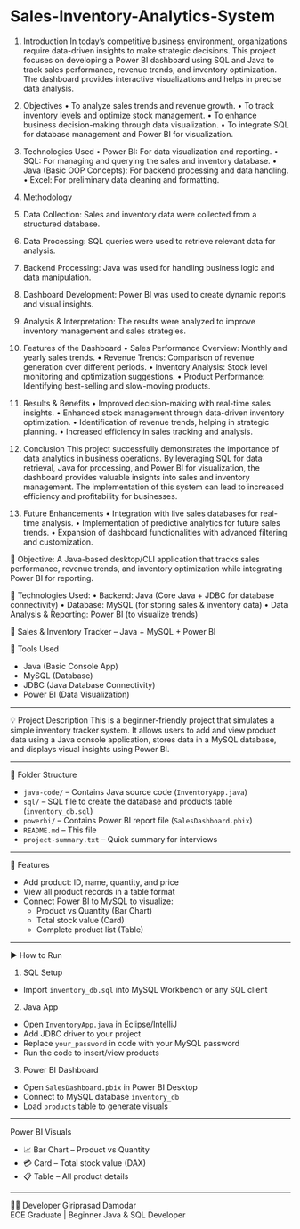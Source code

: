 # Sales-Inventory-Analytics-System
1. Introduction
    In today’s competitive business environment, organizations require data-driven insights to make strategic decisions. This project focuses on developing a Power BI dashboard using SQL and Java to track sales performance, revenue trends, and inventory optimization. The dashboard provides interactive visualizations and helps in precise data analysis.

2. Objectives
•	To analyze sales trends and revenue growth.
•	To track inventory levels and optimize stock management.
•	To enhance business decision-making through data visualization.
•	To integrate SQL for database management and Power BI for visualization.

3. Technologies Used
•	Power BI: For data visualization and reporting.
•	SQL: For managing and querying the sales and inventory database.
•	Java (Basic OOP Concepts): For backend processing and data handling.
•	Excel: For preliminary data cleaning and formatting.

4. Methodology
1.	Data Collection: Sales and inventory data were collected from a structured database.
2.	Data Processing: SQL queries were used to retrieve relevant data for analysis.
3.	Backend Processing: Java was used for handling business logic and data manipulation.
4.	Dashboard Development: Power BI was used to create dynamic reports and visual insights.
5.	Analysis & Interpretation: The results were analyzed to improve inventory management and sales strategies.

5. Features of the Dashboard
•	Sales Performance Overview: Monthly and yearly sales trends.
•	Revenue Trends: Comparison of revenue generation over different periods.
•	Inventory Analysis: Stock level monitoring and optimization suggestions.
•	Product Performance: Identifying best-selling and slow-moving products.

6. Results & Benefits
•	Improved decision-making with real-time sales insights.
•	Enhanced stock management through data-driven inventory optimization.
•	Identification of revenue trends, helping in strategic planning.
•	Increased efficiency in sales tracking and analysis.

7. Conclusion This project successfully demonstrates the importance of data analytics in business operations. By leveraging SQL for data retrieval, Java for processing, and Power BI for visualization, the dashboard provides valuable insights into sales and inventory management. The implementation of this system can lead to increased efficiency and profitability for businesses.

8. Future Enhancements
•	Integration with live sales databases for real-time analysis.
•	Implementation of predictive analytics for future sales trends.
•	Expansion of dashboard functionalities with advanced filtering and customization.

📌 Objective:
A Java-based desktop/CLI application that tracks sales performance, revenue trends, and inventory optimization while integrating Power BI for reporting.

📌 Technologies Used:
•	Backend: Java (Core Java + JDBC for database connectivity)
•	Database: MySQL (for storing sales & inventory data)
•	Data Analysis & Reporting: Power BI (to visualize trends)

🛒 Sales & Inventory Tracker – Java + MySQL + Power BI

 🔧 Tools Used
- Java (Basic Console App)
- MySQL (Database)
- JDBC (Java Database Connectivity)
- Power BI (Data Visualization)

---

💡 Project Description
This is a beginner-friendly project that simulates a simple inventory tracker system. It allows users to add and view product data using a Java console application, stores data in a MySQL database, and displays visual insights using Power BI.

---

 📁 Folder Structure
- `java-code/` – Contains Java source code (`InventoryApp.java`)
- `sql/` – SQL file to create the database and products table (`inventory_db.sql`)
- `powerbi/` – Contains Power BI report file (`SalesDashboard.pbix`)
- `README.md` – This file
- `project-summary.txt` – Quick summary for interviews

---

📌 Features
- Add product: ID, name, quantity, and price
- View all product records in a table format
- Connect Power BI to MySQL to visualize:
  - Product vs Quantity (Bar Chart)
  - Total stock value (Card)
  - Complete product list (Table)

---

▶️ How to Run

1. SQL Setup
- Import `inventory_db.sql` into MySQL Workbench or any SQL client

2. Java App
- Open `InventoryApp.java` in Eclipse/IntelliJ
- Add JDBC driver to your project
- Replace `your_password` in code with your MySQL password
- Run the code to insert/view products

3. Power BI Dashboard
- Open `SalesDashboard.pbix` in Power BI Desktop
- Connect to MySQL database `inventory_db`
- Load `products` table to generate visuals

---

Power BI Visuals
- 📈 Bar Chart – Product vs Quantity
- 💳 Card – Total stock value (DAX)
- 📋 Table – All product details

---

👨‍💻 Developer
Giriprasad Damodar  
ECE Graduate | Beginner Java & SQL Developer  
